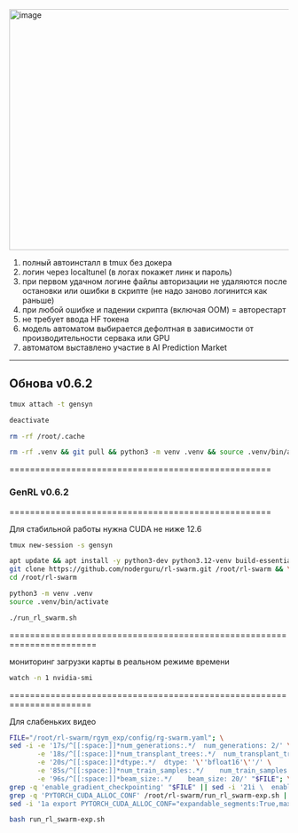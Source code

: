 <img width="736" height="434" alt="image" src="https://github.com/user-attachments/assets/22331fd5-9e18-46a9-b898-51dacb4cd47d" />


1) полный автоинсталл в tmux без докера
2) логин через localtunel (в логах покажет линк и пароль)
3) при первом удачном логине файлы авторизации не удаляются после остановки или ошибки в скрипте (не надо заново логинится как раньше)
4) при любой ошибке и падении скрипта (включая OOM) = авторестарт
5) не требует ввода HF токена
6) модель автоматом выбирается дефолтная в зависимости от производительности сервака или GPU
7) автоматом выставлено участие в AI Prediction Market

--------------------------------------------------
## Обнова v0.6.2
```bash
tmux attach -t gensyn
```
```bash
deactivate
```
```bash
rm -rf /root/.cache
```
```bash
rm -rf .venv && git pull && python3 -m venv .venv && source .venv/bin/activate
```

===================================================
### GenRL v0.6.2
===================================================

Для стабильной работы нужна CUDA не ниже 12.6
```bash
tmux new-session -s gensyn
```
```bash
apt update && apt install -y python3-dev python3.12-venv build-essential curl git jq && \
git clone https://github.com/noderguru/rl-swarm.git /root/rl-swarm && \
cd /root/rl-swarm
```
```bash
python3 -m venv .venv
source .venv/bin/activate
```
```bash
./run_rl_swarm.sh
```

=======================================================================

мониторинг загрузки карты в реальном режиме времени
```bash
watch -n 1 nvidia-smi
```
======================================================================

Для слабеньких видео
```bash
FILE="/root/rl-swarm/rgym_exp/config/rg-swarm.yaml"; \
sed -i -e '17s/^[[:space:]]*num_generations:.*/  num_generations: 2/' \
       -e '18s/^[[:space:]]*num_transplant_trees:.*/  num_transplant_trees: 1/' \
       -e '20s/^[[:space:]]*dtype:.*/  dtype: '\''bfloat16'\''/' \
       -e '85s/^[[:space:]]*num_train_samples:.*/    num_train_samples: 1/' \
       -e '96s/^[[:space:]]*beam_size:.*/    beam_size: 20/' "$FILE"; \
grep -q 'enable_gradient_checkpointing' "$FILE" || sed -i '21i \  enable_gradient_checkpointing: true' "$FILE"; \
grep -q 'PYTORCH_CUDA_ALLOC_CONF' /root/rl-swarm/run_rl_swarm-exp.sh || \
sed -i '1a export PYTORCH_CUDA_ALLOC_CONF="expandable_segments:True,max_split_size_mb:128"' /root/rl-swarm/run_rl_swarm-exp.sh
```
```bash
bash run_rl_swarm-exp.sh
```


